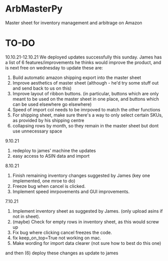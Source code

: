 # ArbMasterPy

Master sheet for inventory management and arbitrage on Amazon


# TO-DO

10.10.21-12.10.21
We deployed updates successfully this sunday. James has a list of 6 features/improvements he thinks would improve the product, and is next free on wednesday to update
these are:
1. Build automatic amazon shipping export into the master sheet
2. Improve aesthetics of master sheet (although - he'd try some stuff out and send back to us on this)
3. Improve layout of ribbon buttons. (in particular, buttons which are only meant to be used on the master sheet in one place, and buttons which can be used elsewhere go elsewhere)
4. Speed of import col needs to be imrpoved to match the other functions
5. For shipping sheet, make sure there's a way to only select certain SKUs, as provided by his shipping centre
6. collapsing rows by month, so they remain in the master sheet but dont use unnecessary space

9.10.21
1. redeploy to james' machine the updates
2. easy access to ASIN data and import


8.10.21
1. Finish remaining inventory changes suggested by James (key one implemented, one mroe to do)
2. Freeze bug when cancel is clicked. 
3. Implement speed imrpovements and GUI improvements. 

7.10.21
1. Implement inventory sheet as suggested by James. (only upload asins if not in sheet). 
2. (maybe) Check for empty rows in inventory sheet, as this would screw up 
3. Fix bug where clicking cancel freezes the code. 
4. fix keep_on_top=True not working on mac. 
5. Make wording for import data clearer (not sure how to best do this one)

and then (6) deploy these changes as update to james


